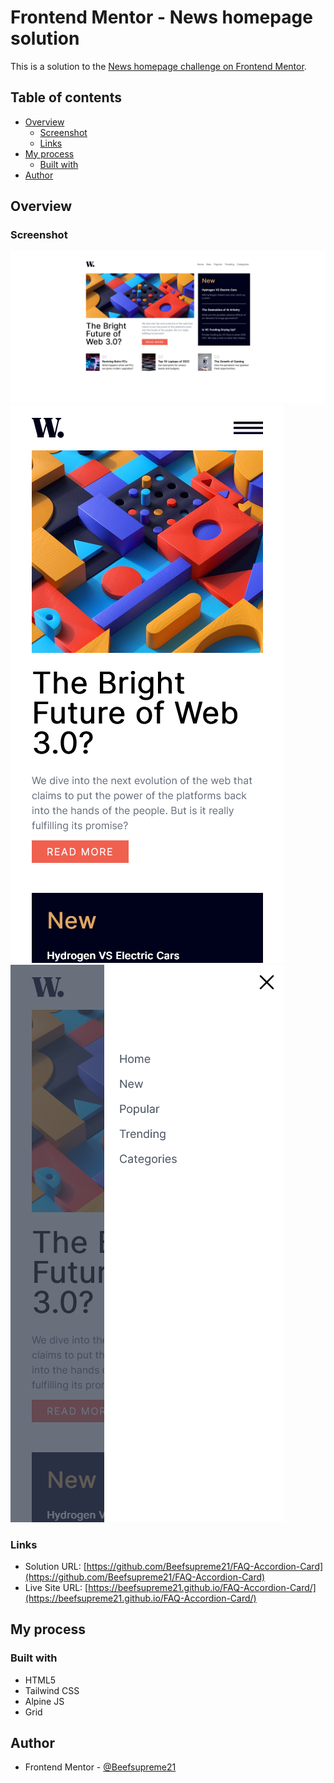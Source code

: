 # Frontend Mentor - News homepage solution

This is a solution to the [News homepage challenge on Frontend Mentor](https://www.frontendmentor.io/challenges/news-homepage-H6SWTa1MFl).


## Table of contents

- [Overview](#overview)
  - [Screenshot](#screenshot)
  - [Links](#links)
- [My process](#my-process)
  - [Built with](#built-with)
- [Author](#author)


## Overview

### Screenshot

![](./screenshot-desktop.png)
![](./screenshot-mobile.png)
![](./screenshot-mobile-menu.png)


### Links

- Solution URL: [https://github.com/Beefsupreme21/FAQ-Accordion-Card](https://github.com/Beefsupreme21/FAQ-Accordion-Card)
- Live Site URL: [https://beefsupreme21.github.io/FAQ-Accordion-Card/](https://beefsupreme21.github.io/FAQ-Accordion-Card/)


## My process

### Built with

- HTML5
- Tailwind CSS
- Alpine JS
- Grid


## Author

- Frontend Mentor - [@Beefsupreme21](https://www.frontendmentor.io/profile/Beefsupreme21)
